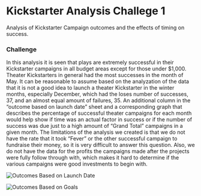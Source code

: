 # Kickstarter Analysis Challege 1
Analysis of Kickstarter Campaign outcomes and the effects of timing on success.
### Challenge

In this analysis it is seen that plays are extremely successful in their Kickstarter campaigns in all budget areas except for those under $1,000. Theater Kickstarters in general had the most successes in the month of May. It can be reasonable to assume based on the analyzation of the data that it is not a good idea to launch a theater Kickstarter in the winter months, especially December, which had the loses number of successes, 37, and an almost equal amount of failures, 35.
An additional column in the “outcome based on launch date” sheet and a corresponding graph that describes the percentage of successful theater campaigns for each month would help show if time was an actual factor in success or if the number of success was due just to a high amount of “Grand Total” campaigns in a given month.
The limitations of the analysis we created is that we do not have the rate that it took “Fever” or the other successful campaign to fundraise their money, so it is very difficult to answer this question. Also, we do not have the data for the profits the campaigns made after the projects were fully follow through with, which makes it hard to determine if the various campaigns were good investments to begin with.

![Outcomes Based on Launch Date](path/to/Outcomes_Based_on_Launch_Date.png)

![Outcomes Based on Goals](path/to/Outcomes_Based_on_Goals.png)
